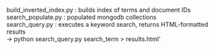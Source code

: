build_inverted_index.py : builds index of terms and document IDs<br>
search_populate.py : populated mongodb collections<br>
search_query.py : executes a keyword search, returns HTML-formatted results<br>
  -> python search_query.py search_term > results.html'<br>
  
